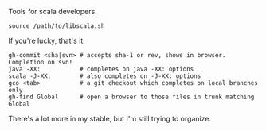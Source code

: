 Tools for scala developers.

    source /path/to/libscala.sh

If you're lucky, that's it.

    gh-commit <sha|svn> # accepts sha-1 or rev, shows in browser.  Completion on svn!
    java -XX:           # completes on java -XX: options
    scala -J-XX:        # also completes on -J-XX: options
    gco <tab>           # a git checkout which completes on local branches only
    gh-find Global      # open a browser to those files in trunk matching Global

There's a lot more in my stable, but I'm still trying to organize.
